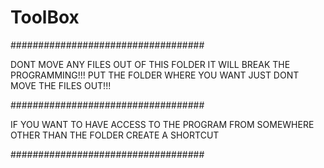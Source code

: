 # ToolBox
###################################

DONT MOVE ANY FILES
OUT OF THIS FOLDER IT WILL
BREAK THE PROGRAMMING!!!
PUT THE FOLDER WHERE YOU WANT
JUST DONT MOVE THE FILES OUT!!!

###################################

IF YOU WANT TO HAVE ACCESS
TO THE PROGRAM FROM SOMEWHERE 
OTHER THAN THE FOLDER 
CREATE A SHORTCUT

###################################
